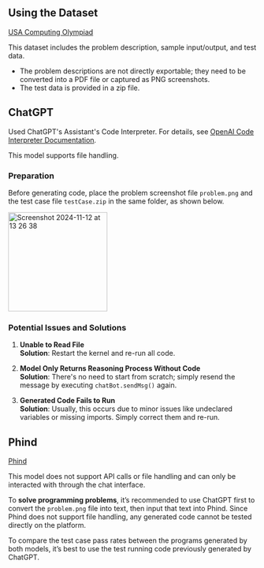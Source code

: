 ## Using the Dataset

[USA Computing Olympiad](https://usaco.org/index.php?page=open24results)

This dataset includes the problem description, sample input/output, and test data.

- The problem descriptions are not directly exportable; they need to be converted into a PDF file or captured as PNG screenshots.
- The test data is provided in a zip file.

## ChatGPT

Used ChatGPT's Assistant's Code Interpreter. For details, see [OpenAI Code Interpreter Documentation](https://platform.openai.com/docs/assistants/tools/code-interpreter).

This model supports file handling.

### Preparation

Before generating code, place the problem screenshot file `problem.png` and the test case file `testCase.zip` in the same folder, as shown below.

<img width="201" alt="Screenshot 2024-11-12 at 13 26 38" src="https://github.com/user-attachments/assets/3d5802bf-5efa-42c2-900b-eb272553e1bb">


### Potential Issues and Solutions

1. **Unable to Read File**  
   **Solution**: Restart the kernel and re-run all code.

2. **Model Only Returns Reasoning Process Without Code**  
   **Solution**: There's no need to start from scratch; simply resend the message by executing `chatBot.sendMsg()` again.

3. **Generated Code Fails to Run**  
   **Solution**: Usually, this occurs due to minor issues like undeclared variables or missing imports. Simply correct them and re-run.

## Phind

[Phind](https://www.phind.com/)

This model does not support API calls or file handling and can only be interacted with through the chat interface.

To **solve programming problems**, it’s recommended to use ChatGPT first to convert the `problem.png` file into text, then input that text into Phind. Since Phind does not support file handling, any generated code cannot be tested directly on the platform.

To compare the test case pass rates between the programs generated by both models, it’s best to use the test running code previously generated by ChatGPT.
